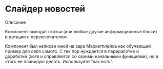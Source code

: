 # Слайдер новостей

Описание 

Компонент выводит статьи (или любые другие информационные блоки) в ротации с переключателем. 

Компонент был написан мной на заре Маркетплейса как обучающий пример для себя самого. С тех пор нуждается в переработке и доработке (хотя и справляется со своими начальными функциями), но я этого не планирую делать. Используйте "как есть".
